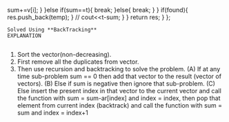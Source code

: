 sum+=v[i];
}
}else if(sum==t){
break;
}else{
break;
}
}
if(found){
res.push_back(temp);
}
// cout<<t-sum;
}
}
return res;
}
};
```
Solved Using **BackTracking**
EXPLANATION
​
```
1. Sort the vector(non-decreasing).
2. First remove all the duplicates from vector.
3. Then use recursion and backtracking to solve
the problem.
(A) If at any time sub-problem sum == 0 then
add that vector to the result (vector of
vectors).
(B) Else if sum is negative then ignore that
sub-problem.
(C) Else insert the present index in that
vector to the current vector and call
the function with sum = sum-ar[index] and
index = index, then pop that element from
current index (backtrack) and call the
function with sum = sum and index = index+1
```
